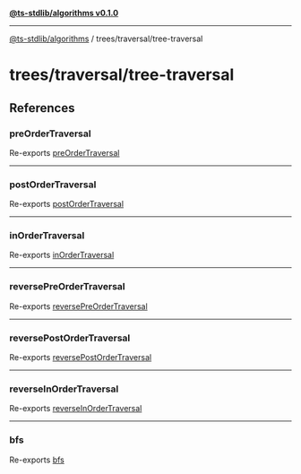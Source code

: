[**@ts-stdlib/algorithms v0.1.0**](../../../README.md)

***

[@ts-stdlib/algorithms](../../../README.md) / trees/traversal/tree-traversal

# trees/traversal/tree-traversal

## References

### preOrderTraversal

Re-exports [preOrderTraversal](functions/preOrderTraversal.md)

***

### postOrderTraversal

Re-exports [postOrderTraversal](functions/postOrderTraversal.md)

***

### inOrderTraversal

Re-exports [inOrderTraversal](functions/inOrderTraversal.md)

***

### reversePreOrderTraversal

Re-exports [reversePreOrderTraversal](functions/reversePreOrderTraversal.md)

***

### reversePostOrderTraversal

Re-exports [reversePostOrderTraversal](functions/reversePostOrderTraversal.md)

***

### reverseInOrderTraversal

Re-exports [reverseInOrderTraversal](functions/reverseInOrderTraversal.md)

***

### bfs

Re-exports [bfs](functions/bfs.md)
